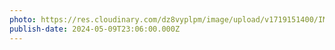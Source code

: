 ```yaml
---
photo: https://res.cloudinary.com/dz8vyplpm/image/upload/v1719151400/IMG_9777_sa216g.jpg
publish-date: 2024-05-09T23:06:00.000Z
---
```

